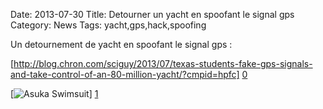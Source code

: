 Date: 2013-07-30
Title: Detourner un yacht en spoofant le signal gps
Category: News
Tags: yacht,gps,hack,spoofing


[0]: http://blog.chron.com/sciguy/2013/07/texas-students-fake-gps-signals-and-take-control-of-an-80-million-yacht/?cmpid=hpfc
[1]: http://bussiere.github.io/RapidNews/static/images/yacht.jpg "Grande Version"

Un detournement de yacht en spoofant le signal gps :


[http://blog.chron.com/sciguy/2013/07/texas-students-fake-gps-signals-and-take-control-of-an-80-million-yacht/?cmpid=hpfc] [0] 


[![Asuka Swimsuit](http://bussiere.github.io/RapidNews/static/images/yacht.jpg)] [1] 

